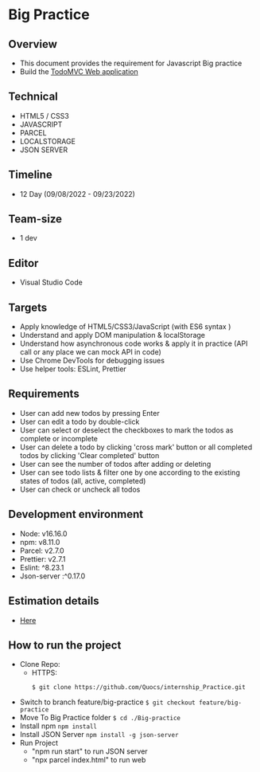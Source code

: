 # Big Practice

## Overview

-   This document provides the requirement for Javascript Big practice
-   Build the [TodoMVC Web application](https://todomvc.com/examples/react/#/)

## Technical

-   HTML5 / CSS3
-   JAVASCRIPT
-   PARCEL
-   LOCALSTORAGE
-   JSON SERVER

## Timeline

-   12 Day (09/08/2022 - 09/23/2022)

## Team-size

-   1 dev

## Editor

-   Visual Studio Code

## Targets

-   Apply knowledge of HTML5/CSS3/JavaScript (with ES6 syntax )
-   Understand and apply DOM manipulation & localStorage
-   Understand how asynchronous code works & apply it in practice (API call or any place we can mock API in code)
-   Use Chrome DevTools for debugging issues
-   Use helper tools: ESLint, Prettier

## Requirements

-   User can add new todos by pressing Enter
-   User can edit a todo by double-click
-   User can select or deselect the checkboxes to mark the todos as complete or incomplete
-   User can delete a todo by clicking 'cross mark' button or all completed todos by clicking 'Clear completed' button
-   User can see the number of todos after adding or deleting
-   User can see todo lists & filter one by one according to the existing states of todos (all, active, completed)
-   User can check or uncheck all todos

## Development environment

-   Node: v16.16.0
-   npm: v8.11.0
-   Parcel: v2.7.0
-   Prettier: v2.7.1
-   Eslint: ^8.23.1
-   Json-server :^0.17.0

## Estimation details

-   [Here](https://docs.google.com/document/d/1RRXo4uTTMMn2L32HTMmyaj8FoVtvBUt6tM3lDp-SybA/edit#heading=h.wpo9uvo0ojfm)

## How to run the project
-   Clone Repo:
    -   HTTPS:
        ```
        $ git clone https://github.com/Quocs/internship_Practice.git
        ```
-   Switch to branch feature/big-practice
        ```
        $ git checkout feature/big-practice
        ```
-   Move To Big Practice folder
        ```
        $ cd ./Big-practice
        ```
-   Install npm
        ```
        npm install
        ```
-   Install JSON Server
        ```
        npm install -g json-server
        ```
-   Run Project
    - "npm run start" to run JSON server
    - "npx parcel index.html" to run web